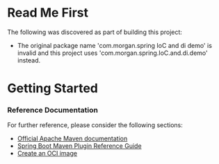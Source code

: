 # Read Me First
The following was discovered as part of building this project:

* The original package name 'com.morgan.spring IoC and di demo' is invalid and this project uses 'com.morgan.spring.IoC.and.di.demo' instead.

# Getting Started

### Reference Documentation
For further reference, please consider the following sections:

* [Official Apache Maven documentation](https://maven.apache.org/guides/index.html)
* [Spring Boot Maven Plugin Reference Guide](https://docs.spring.io/spring-boot/docs/3.1.0/maven-plugin/reference/html/)
* [Create an OCI image](https://docs.spring.io/spring-boot/docs/3.1.0/maven-plugin/reference/html/#build-image)

